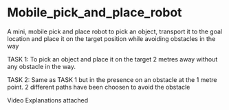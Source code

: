 # Mobile_pick_and_place_robot
A mini, mobile pick and place robot to pick an object, transport it to the goal location and place it on the target position while avoiding obstacles in the way

TASK 1: To pick an object and place it on the target 2 metres away without any obstacle in the way.

TASK 2: Same as TASK 1 but in the presence on an obstacle at the 1 metre point. 2 different paths have been choosen to avoid the obstacle

Video Explanations attached
